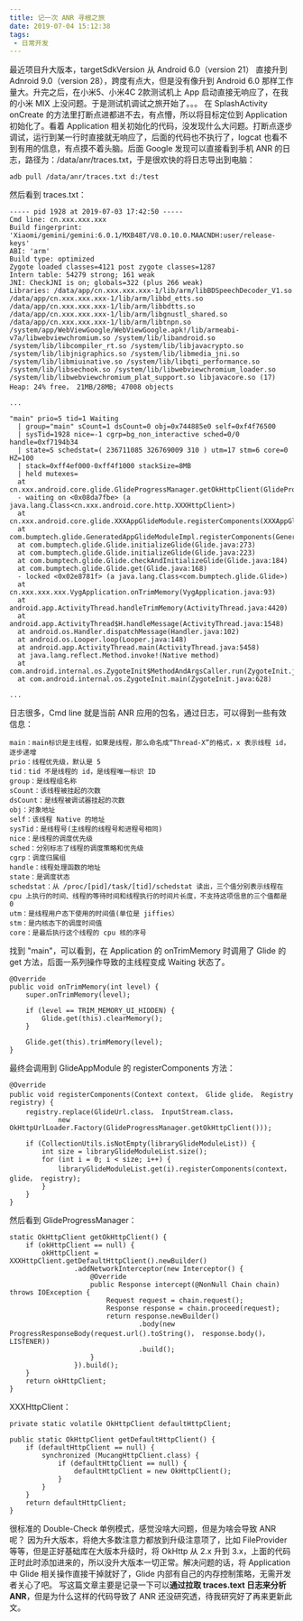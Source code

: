 ```yaml
---
title: 记一次 ANR 寻根之旅
date: 2019-07-04 15:12:38
tags:
 - 日常开发
---
```

最近项目升大版本，targetSdkVersion 从 Android 6.0（version 21） 直接升到 Adnroid 9.0（version 28），跨度有点大，但是没有像升到 Android 6.0 那样工作量大。升完之后，在小米5、小米4C 2款测试机上 App 启动直接无响应了，在我的小米 MIX 上没问题。于是测试机调试之旅开始了。。。
在 SplashActivity onCreate 的方法里打断点进都进不去，有点懵，所以将目标定位到 Application 初始化了。看着 Application 相关初始化的代码，没发现什么大问题。打断点逐步调试，运行到某一行时直接就无响应了，后面的代码也不执行了，logcat 也看不到有用的信息，有点摸不着头脑。后面 Google 发现可以直接看到手机 ANR 的日志，路径为：/data/anr/traces.txt，于是很欢快的将日志导出到电脑：
```
adb pull /data/anr/traces.txt d:/test
```

<!-- more -->

然后看到 traces.txt：
```
----- pid 1928 at 2019-07-03 17:42:50 -----
Cmd line: cn.xxx.xxx.xxx
Build fingerprint: 'Xiaomi/gemini/gemini:6.0.1/MXB48T/V8.0.10.0.MAACNDH:user/release-keys'
ABI: 'arm'
Build type: optimized
Zygote loaded classes=4121 post zygote classes=1287
Intern table: 54279 strong; 161 weak
JNI: CheckJNI is on; globals=322 (plus 266 weak)
Libraries: /data/app/cn.xxx.xxx.xxx-1/lib/arm/libBDSpeechDecoder_V1.so /data/app/cn.xxx.xxx.xxx-1/lib/arm/libbd_etts.so /data/app/cn.xxx.xxx.xxx-1/lib/arm/libbdtts.so /data/app/cn.xxx.xxx.xxx-1/lib/arm/libgnustl_shared.so /data/app/cn.xxx.xxx.xxx-1/lib/arm/libtnpn.so /system/app/WebViewGoogle/WebViewGoogle.apk!/lib/armeabi-v7a/libwebviewchromium.so /system/lib/libandroid.so /system/lib/libcompiler_rt.so /system/lib/libjavacrypto.so /system/lib/libjnigraphics.so /system/lib/libmedia_jni.so /system/lib/libmiuinative.so /system/lib/libqti_performance.so /system/lib/libsechook.so /system/lib/libwebviewchromium_loader.so /system/lib/libwebviewchromium_plat_support.so libjavacore.so (17)
Heap: 24% free， 21MB/28MB; 47008 objects

...

"main" prio=5 tid=1 Waiting
  | group="main" sCount=1 dsCount=0 obj=0x744885e0 self=0xf4f76500
  | sysTid=1928 nice=-1 cgrp=bg_non_interactive sched=0/0 handle=0xf7194b34
  | state=S schedstat=( 236711085 326769009 310 ) utm=17 stm=6 core=0 HZ=100
  | stack=0xff4ef000-0xff4f1000 stackSize=8MB
  | held mutexes=
  at cn.xxx.android.core.glide.GlideProgressManager.getOkHttpClient(GlideProgressManager.java:36)
  - waiting on <0x08da7fbe> (a java.lang.Class<cn.xxx.android.core.http.XXXHttpClient>)
  at cn.xxx.android.core.glide.XXXAppGlideModule.registerComponents(XXXAppGlideModule.java:44)
  at com.bumptech.glide.GeneratedAppGlideModuleImpl.registerComponents(GeneratedAppGlideModuleImpl.java:38)
  at com.bumptech.glide.Glide.initializeGlide(Glide.java:273)
  at com.bumptech.glide.Glide.initializeGlide(Glide.java:223)
  at com.bumptech.glide.Glide.checkAndInitializeGlide(Glide.java:184)
  at com.bumptech.glide.Glide.get(Glide.java:168)
  - locked <0x02e8781f> (a java.lang.Class<com.bumptech.glide.Glide>)
  at cn.xxx.xxx.xxx.VygApplication.onTrimMemory(VygApplication.java:93)
  at android.app.ActivityThread.handleTrimMemory(ActivityThread.java:4420)
  at android.app.ActivityThread$H.handleMessage(ActivityThread.java:1548)
  at android.os.Handler.dispatchMessage(Handler.java:102)
  at android.os.Looper.loop(Looper.java:148)
  at android.app.ActivityThread.main(ActivityThread.java:5458)
  at java.lang.reflect.Method.invoke!(Native method)
  at com.android.internal.os.ZygoteInit$MethodAndArgsCaller.run(ZygoteInit.java:738)
  at com.android.internal.os.ZygoteInit.main(ZygoteInit.java:628)

...

```
日志很多，Cmd line 就是当前 ANR 应用的包名，通过日志，可以得到一些有效信息：
```
main：main标识是主线程，如果是线程，那么命名成“Thread-X”的格式，x 表示线程 id，逐步递增
prio：线程优先级，默认是 5
tid：tid 不是线程的 id，是线程唯一标识 ID
group：是线程组名称
sCount：该线程被挂起的次数
dsCount：是线程被调试器挂起的次数
obj：对象地址
self：该线程 Native 的地址
sysTid：是线程号(主线程的线程号和进程号相同)
nice：是线程的调度优先级
sched：分别标志了线程的调度策略和优先级
cgrp：调度归属组
handle：线程处理函数的地址
state：是调度状态
schedstat：从 /proc/[pid]/task/[tid]/schedstat 读出，三个值分别表示线程在 cpu 上执行的时间、线程的等待时间和线程执行的时间片长度，不支持这项信息的三个值都是 0
utm：是线程用户态下使用的时间值(单位是 jiffies）
stm：是内核态下的调度时间值
core：是最后执行这个线程的 cpu 核的序号
```
找到 "main"，可以看到，在 Application 的 onTrimMemory 时调用了 Glide 的 get 方法，后面一系列操作导致的主线程变成 Waiting 状态了。
```
@Override
public void onTrimMemory(int level) {
    super.onTrimMemory(level);

    if (level == TRIM_MEMORY_UI_HIDDEN) {
        Glide.get(this).clearMemory();
    }

    Glide.get(this).trimMemory(level);
}
```
最终会调用到 GlideAppModule 的 registerComponents 方法：
```
@Override
public void registerComponents(Context context， Glide glide， Registry registry) {
    registry.replace(GlideUrl.class， InputStream.class，
            new OkHttpUrlLoader.Factory(GlideProgressManager.getOkHttpClient()));

    if (CollectionUtils.isNotEmpty(libraryGlideModuleList)) {
        int size = libraryGlideModuleList.size();
        for (int i = 0; i < size; i++) {
            libraryGlideModuleList.get(i).registerComponents(context， glide， registry);
        }
    }
}
```
然后看到 GlideProgressManager：
```
static OkHttpClient getOkHttpClient() {
    if (okHttpClient == null) {
        okHttpClient = XXXHttpClient.getDefaultHttpClient().newBuilder()
                .addNetworkInterceptor(new Interceptor() {
                    @Override
                    public Response intercept(@NonNull Chain chain) throws IOException {
                        Request request = chain.request();
                        Response response = chain.proceed(request);
                        return response.newBuilder()
                                .body(new ProgressResponseBody(request.url().toString()， response.body()， LISTENER))
                                .build();
                    }
                }).build();
    }
    return okHttpClient;
}
```
XXXHttpClient：
```
private static volatile OkHttpClient defaultHttpClient;

public static OkHttpClient getDefaultHttpClient() {
    if (defaultHttpClient == null) {
        synchronized (MucangHttpClient.class) {
            if (defaultHttpClient == null) {
                defaultHttpClient = new OkHttpClient();
            }
        }
    }
    return defaultHttpClient;
}
```
很标准的 Double-Check 单例模式，感觉没啥大问题，但是为啥会导致 ANR 呢？
因为升大版本，将绝大多数注意力都放到升级注意项了，比如 FileProvider 等等，但是正好基础库在大版本升级时，将 OkHttp 从 2.x 升到 3.x，上面的代码正时此时添加进来的，所以没升大版本一切正常。解决问题的话，将 Application 中 Glide 相关操作直接干掉就好了，Glide 内部有自己的内存控制策略，无需开发者关心了吧。
写这篇文章主要是记录一下可以**通过拉取 traces.text 日志来分析 ANR**，但是为什么这样的代码导致了 ANR 还没研究透，待我研究好了再来更新此文。